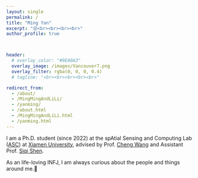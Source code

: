 ```yaml
---
layout: single
permalink: /
title: "Ming Yan"
excerpt: "😝<br><br><br><br>"
author_profile: true



header:
  # overlay_color: "#9EA0A3"
  overlay_image: /images/Vancouver7.png
  overlay_filter: rgba(0, 0, 0, 0.4)
  # tagline: "<br><br><br><br><br>"

redirect_from: 
  - /about/
  - /MingMingAndLiLi/
  - /yanming/
  - /about.html
  - /MingMingAndLiLi.html
  - /yanming.html
---
```


I am a Ph.D. student (since 2022) at the spAtial Sensing and Computing Lab ([ASC](https://asc.xmu.edu.cn/)) at [Xiamen University](https://en.xmu.edu.cn/), advised by Prof. [Cheng Wang](http://chwang.xmu.edu.cn/) and Assistant Prof. [Siqi Shen](https://asc.xmu.edu.cn/t/shensiqi).

As an life-loving INFJ, I am always curious about the people and things around me.🙌


<!-- I obtained my B.E. in Cognitive Science from Xiamen University in 2016, and started my M.S. studies in 2017 before transitioning to the Ph.D. program. 

My research interests focus on 3D Computer Vision, including LiDAR mapping, Scene-aware 4D human motion capturing and Human-scene interaction modeling. 
My goal is to develop robust methods to perceive and understand human behavior in complex environments.

Additionally, I am a huge fan of outdoor sports, particularly rock climbing, hiking, and mountaineering. ([Outdoor CV](/outdoor))

I'm always looking for adventure partners to explore new trails on science and mountain.
Feel free to reach out to me for discussions or collaborations. -->




<!-- ## Selected Publications

**Yudi Dai**, Yitai Lin, Chenglu Wen\*, Siqi Shen, Lan Xu, Jingyi Yu, Yuexin Ma, Cheng Wang. "HSC4D: Human-centered 4D Scene Capture in Large-scale Indoor-outdoor Space Using Wearable IMUs and LiDAR". *Accepted to CVPR 2022*

**Yudi Dai**, Chenglu Wen\*, Hai Wu, Yulan Guo, Longbiao Chen and Cheng Wang. “Indoor 3D Human Trajectory Reconstruction Using Surveillance Camera Videos and Point Clouds.” *IEEE Transactions on Circuits and Systems for Video Technology* (2021).

Cheng Wang\*, **Yudi Dai**, Naser El-Sheimy, Chenglu Wen, Guenther Retscher, Zhizhong Kang and Andrea Maria Lingua. “ISPRS BENCHMARK ON MULTISENSORY INDOOR MAPPING AND POSITIONING.”  *ISPRS Annals of Photogrammetry, Remote Sensing & Spatial Information Sciences* 5, no. 5 (2020).

Chenglu Wen\*, **Yudi Dai**, Yan Xia, Yuhan Lian, Jinbin Tan, Cheng Wang, and Jonathan Li. "Toward efficient 3-d colored mapping in GPS-/GNSS-denied environments." *IEEE Geoscience and Remote Sensing Letters* 17, no. 1 (2019): 147-151. -->

<!-- <script type="text/javascript" src="//rf.revolvermaps.com/0/0/8.js?i=5xqjws4jj9m&amp;m=2&amp;c=ff0000&amp;cr1=ffffff&amp;f=arial&amp;l=33" async="async"></script> -->
<br>
<script type="text/javascript" src="//rf.revolvermaps.com/0/0/6.js?i=5p1sig22te9&amp;m=7&amp;c=e63100&amp;cr1=ffffff&amp;f=arial&amp;l=0&amp;bv=90&amp;lx=-420&amp;ly=420&amp;hi=20&amp;he=7&amp;hc=a8ddff&amp;rs=80" async="async"></script>

<!-- <script type="text/javascript" src="//rf.revolvermaps.com/0/0/9.js?i=5xqjws4jj9m" async="async"></script> -->

<!-- This is the front page of a website that is powered by the [academicpages template](https://github.com/academicpages/academicpages.github.io) and hosted on GitHub pages. [GitHub pages](https://pages.github.com) is a free service in which websites are built and hosted from code and data stored in a GitHub repository, automatically updating when a new commit is made to the respository. This template was forked from the [Minimal Mistakes Jekyll Theme](https://mmistakes.github.io/minimal-mistakes/) created by Michael Rose, and then extended to support the kinds of content that academics have: publications, talks, teaching, a portfolio, blog posts, and a dynamically-generated CV. You can fork [this repository](https://github.com/academicpages/academicpages.github.io) right now, modify the configuration and markdown files, add your own PDFs and other content, and have your own site for free, with no ads! An older version of this template powers my own personal website at [stuartgeiger.com](http://stuartgeiger.com), which uses [this Github repository](https://github.com/staeiou/staeiou.github.io). -->

<!-- A data-driven personal website -->
<!-- ====== -->
<!-- Like many other Jekyll-based GitHub Pages templates, academicpages makes you separate the website's content from its form. The content & metadata of your website are in structured markdown files, while various other files constitute the theme, specifying how to transform that content & metadata into HTML pages. You keep these various markdown (.md), YAML (.yml), HTML, and CSS files in a public GitHub repository. Each time you commit and push an update to the repository, the [GitHub pages](https://pages.github.com/) service creates static HTML pages based on these files, which are hosted on GitHub's servers free of charge. -->

<!-- Many of the features of dynamic content management systems (like Wordpress) can be achieved in this fashion, using a fraction of the computational resources and with far less vulnerability to hacking and DDoSing. You can also modify the theme to your heart's content without touching the content of your site. If you get to a point where you've broken something in Jekyll/HTML/CSS beyond repair, your markdown files describing your talks, publications, etc. are safe. You can rollback the changes or even delete the repository and start over -- just be sure to save the markdown files! Finally, you can also write scripts that process the structured data on the site, such as [this one](https://github.com/academicpages/academicpages.github.io/blob/master/talkmap.ipynb) that analyzes metadata in pages about talks to display [a map of every location you've given a talk](https://academicpages.github.io/talkmap.html). -->

<!-- Getting started -->
<!-- ====== -->
<!-- 1. Register a GitHub account if you don't have one and confirm your e-mail (required!) -->
<!-- 2. Fork [this repository](https://github.com/academicpages/academicpages.github.io) by clicking the "fork" button in the top right.  -->
<!-- 3. Go to the repository's settings (rightmost item in the tabs that start with "Code", should be below "Unwatch"). Rename the repository "[your GitHub username].github.io", which will also be your website's URL. -->
<!-- 4. Set site-wide configuration and create content & metadata (see below -- also see [this set of diffs](http://archive.is/3TPas) showing what files were changed to set up [an example site](https://getorg-testacct.github.io) for a user with the username "getorg-testacct") -->
<!-- 5. Upload any files (like PDFs, .zip files, etc.) to the files/ directory. They will appear at https://[your GitHub username].github.io/files/example.pdf.   -->
<!-- 6. Check status by going to the repository settings, in the "GitHub pages" section -->

<!-- Site-wide configuration
------
The main configuration file for the site is in the base directory in [_config.yml](https://github.com/academicpages/academicpages.github.io/blob/master/_config.yml), which defines the content in the sidebars and other site-wide features. You will need to replace the default variables with ones about yourself and your site's github repository. The configuration file for the top menu is in [_data/navigation.yml](https://github.com/academicpages/academicpages.github.io/blob/master/_data/navigation.yml). For example, if you don't have a portfolio or blog posts, you can remove those items from that navigation.yml file to remove them from the header. 

Create content & metadata
------
For site content, there is one markdown file for each type of content, which are stored in directories like _publications, _talks, _posts, _teaching, or _pages. For example, each talk is a markdown file in the [_talks directory](https://github.com/academicpages/academicpages.github.io/tree/master/_talks). At the top of each markdown file is structured data in YAML about the talk, which the theme will parse to do lots of cool stuff. The same structured data about a talk is used to generate the list of talks on the [Talks page](https://academicpages.github.io/talks), each [individual page](https://academicpages.github.io/talks/2012-03-01-talk-1) for specific talks, the talks section for the [CV page](https://academicpages.github.io/cv), and the [map of places you've given a talk](https://academicpages.github.io/talkmap.html) (if you run this [python file](https://github.com/academicpages/academicpages.github.io/blob/master/talkmap.py) or [Jupyter notebook](https://github.com/academicpages/academicpages.github.io/blob/master/talkmap.ipynb), which creates the HTML for the map based on the contents of the _talks directory).

**Markdown generator**

I have also created [a set of Jupyter notebooks](https://github.com/academicpages/academicpages.github.io/tree/master/markdown_generator
) that converts a CSV containing structured data about talks or presentations into individual markdown files that will be properly formatted for the academicpages template. The sample CSVs in that directory are the ones I used to create my own personal website at stuartgeiger.com. My usual workflow is that I keep a spreadsheet of my publications and talks, then run the code in these notebooks to generate the markdown files, then commit and push them to the GitHub repository.

How to edit your site's GitHub repository
------
Many people use a git client to create files on their local computer and then push them to GitHub's servers. If you are not familiar with git, you can directly edit these configuration and markdown files directly in the github.com interface. Navigate to a file (like [this one](https://github.com/academicpages/academicpages.github.io/blob/master/_talks/2012-03-01-talk-1.md) and click the pencil icon in the top right of the content preview (to the right of the "Raw | Blame | History" buttons). You can delete a file by clicking the trashcan icon to the right of the pencil icon. You can also create new files or upload files by navigating to a directory and clicking the "Create new file" or "Upload files" buttons. 

Example: editing a markdown file for a talk
![Editing a markdown file for a talk](/images/editing-talk.png)

For more info
------
More info about configuring academicpages can be found in [the guide](https://academicpages.github.io/markdown/). The [guides for the Minimal Mistakes theme](https://mmistakes.github.io/minimal-mistakes/docs/configuration/) (which this theme was forked from) might also be helpful. -->
